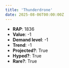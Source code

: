 ```yaml
---
title: 'Thunderdrone'
date: 2025-08-06T00:00:00Z
---
```

- **RAP**: 1836
- **Value**: -1
- **Demand level**: -1
- **Trend**: -1
- **Projected?**: True
- **Hyped?**: True
- **Rare?**: True
